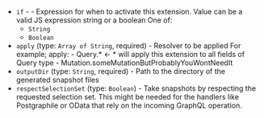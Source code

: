 
* `if` -  - Expression for when to activate this extension.
Value can be a valid JS expression string or a boolean One of: 
  * `String`
  * `Boolean`
* `apply` (type: `Array of String`, required) - Resolver to be applied
For example;
  apply:
      - Query.* \<- * will apply this extension to all fields of Query type
      - Mutation.someMutationButProbablyYouWontNeedIt
* `outputDir` (type: `String`, required) - Path to the directory of the generated snapshot files
* `respectSelectionSet` (type: `Boolean`) - Take snapshots by respecting the requested selection set.
This might be needed for the handlers like Postgraphile or OData that rely on the incoming GraphQL operation.
